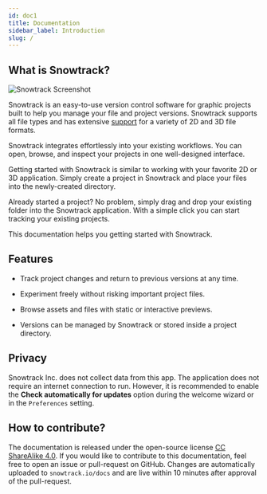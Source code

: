```yaml
---
id: doc1
title: Documentation
sidebar_label: Introduction
slug: /
---
```



## What is Snowtrack?

![Snowtrack Screenshot](https://www.snowtrack.io/wp-content/uploads/2021/05/snowtrack-screenshot.png)

Snowtrack is an easy-to-use version control software for graphic projects built to help you manage your file and project versions. Snowtrack supports all file types and has extensive [support](file-support.md) for a variety of 2D and 3D file formats.

Snowtrack integrates effortlessly into your existing workflows. You can open, browse, and inspect your projects in one well-designed interface.

Getting started with Snowtrack is similar to working with your favorite 2D or 3D application. Simply create a project in Snowtrack and place your files into the newly-created directory.

Already started a project? No problem, simply drag and drop your existing folder into the Snowtrack application. With a simple click you can start tracking your existing projects.

This documentation helps you getting started with Snowtrack.

## Features

- Track project changes and return to previous versions at any time.

- Experiment freely without risking important project files.

- Browse assets and files with static or interactive previews.

- Versions can be managed by Snowtrack or stored inside a project directory.


## Privacy

Snowtrack Inc. does not collect data from this app. The application does not require an internet connection to run. However, it is recommended to enable the **Check automatically for updates** option during the welcome wizard or in the `Preferences` setting.

## How to contribute?

The documentation is released under the open-source license [CC ShareAlike 4.0](https://creativecommons.org/licenses/by-sa/4.0/).
If you would like to contribute to this documentation, feel free to open an issue or pull-request on GitHub. Changes are automatically uploaded to `snowtrack.io/docs` and are live within 10 minutes after approval of the pull-request.
